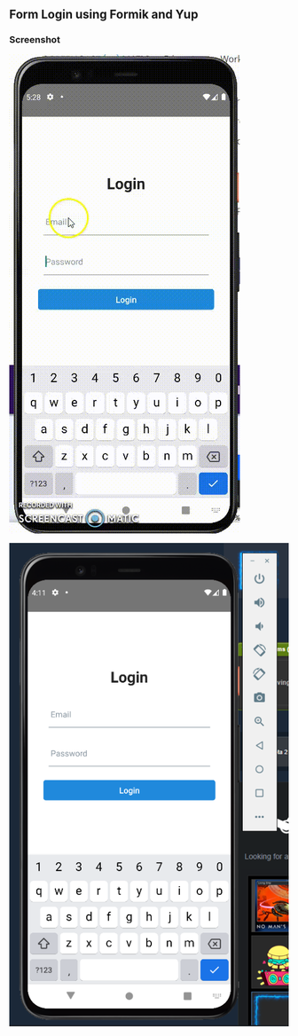 ## Form Login using Formik and Yup

### Screenshot
![Image](screenshots/Recording.gif)



![Image](screenshots/Screenshot_1.png)